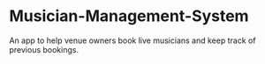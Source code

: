 # Musician-Management-System
An app to help venue owners book live musicians and keep track of previous bookings.
